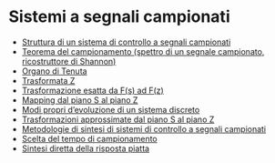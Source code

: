 # Sistemi a segnali campionati

- [Struttura di un sistema di controllo a segnali campionati]()
- [Teorema del campionamento (spettro di un segnale campionato, ricostruttore di Shannon)]()
- [Organo di Tenuta]()
- [Trasformata Z]()
- [Trasformazione esatta da F(s) ad F(z)]()
- [Mapping dal piano S al piano Z]()
- [Modi propri d’evoluzione di un sistema discreto]()
- [Trasformazioni approssimate dal piano S al piano Z]()
- [Metodologie di sintesi di sistemi di controllo a segnali campionati]()
- [Scelta del tempo di campionamento]()
- [Sintesi diretta della risposta piatta]()
